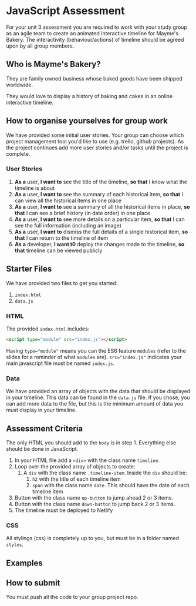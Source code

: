 # JavaScript Assessment

For your unit 3 assessment you are required to work with your study group as an agile team to create an animated interactive timeline for Mayme's Bakery. The interactivity (behaviour/actions) of timeline should be agreed upon by all group members.

## Who is Mayme's Bakery?

They are family owned business whose baked goods have been shipped worldwide.

They would love to display a history of baking and cakes in an online interactive timeline.

## How to organise yourselves for group work

We have provided some initial user stories. Your group can choose which project management tool you'd like to use (e.g. trello, github projects). As the project continues add more user stories and/or tasks until the project is complete.

### User Stories

1. **As a** user, **I want to** see the title of the timeline, **so that** I know what the timeline is about
1. **As a** user, **I want to** see the summary of each historical item, **so that** I can view all the historical items in one place
1. **As a** user, **I want to** see a summary of all the historical items in place, **so that** I can see a brief history (in date order) in one place
1. **As a** user, **I want to** see more details on a particular item, **so that** I can see the full information (including an image)
1. **As a** user, **I want** **to** dismiss the full details of a single historical item, **so that** I can return to the timeline of item
1. **As a** developer, **I want t0** deploy the changes made to the timeline, **so that** timeline can be viewed publicly

## Starter Files

We have provided two files to get you started:

1. `index.html`
1. `data.js`

### HTML

The provided `index.html` includes:

```html
<script type="module" src="index.js"></script>
```

Having `type="module"` means you can the ES6 feature `modules` (refer to the slides for a reminder of what `modules` are). `src="index.js"` indicates your main javascript file must be named `index.js`.

### Data

We have provided an array of objects with the data that should be displayed in your timeline. This data can be found in the `data.js` file. If you chose, you can add more data to the file, but this is the minimum amount of data you must display in your timeline.

## Assessment Criteria

The only HTML you should add to the `body` is in step 1. Everything else should be done in JavaScript.

1. In your HTML file add a `<div>` with the class name `timeline`.
1. Loop over the provided array of objects to create:
   1. A `div` with the class name `.timeline-item`. Inside the `div` should be:
      1. `h2` with the title of each timeline item
      1. `span` with the class name `date`. This should have the date of each timeline item
1. Button with the class name `up-button` to jump ahead 2 or 3 items.
1. Button with the class name `down-button` to jump back 2 or 3 items.
1. The timeline must be deployed to Netlify

### CSS

All stylings (css) is completely up to you, but must be in a folder named `styles`.

## Examples

<!-- add examples from slides to here -->

## How to submit

You must push all the code to your group project repo.
